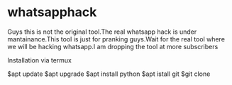 # whatsapphack
Guys this is not the original tool.The real whatsapp hack is under mantainance.This tool is just for pranking guys.Wait for the real tool where we will be hacking whatsapp.I am dropping the tool at more subscribers

Installation via termux

$apt update
$apt upgrade
$apt install python
$apt istall git
$git clone 

